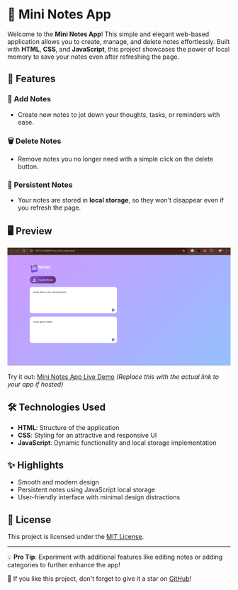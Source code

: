 # 📝 Mini Notes App

Welcome to the **Mini Notes App**! This simple and elegant web-based application allows you to create, manage, and delete notes effortlessly. Built with **HTML**, **CSS**, and **JavaScript**, this project showcases the power of local memory to save your notes even after refreshing the page.

## 🚀 Features

### 📌 Add Notes
- Create new notes to jot down your thoughts, tasks, or reminders with ease.

### 🗑️ Delete Notes
- Remove notes you no longer need with a simple click on the delete button.

### 🔄 Persistent Notes
- Your notes are stored in **local storage**, so they won't disappear even if you refresh the page.

## 🖥️ Preview

<img src="images/Screenshot 2024-12-13 020425.png" alt="Notes App Preview" width="850">

Try it out: [Mini Notes App Live Demo](https://your-live-demo-link-here.com) *(Replace this with the actual link to your app if hosted)*

## 🛠️ Technologies Used

- **HTML**: Structure of the application
- **CSS**: Styling for an attractive and responsive UI
- **JavaScript**: Dynamic functionality and local storage implementation


## ✨ Highlights

- Smooth and modern design
- Persistent notes using JavaScript local storage
- User-friendly interface with minimal design distractions

## 📜 License

This project is licensed under the [MIT License](https://opensource.org/licenses/MIT).

---

💡 **Pro Tip**: Experiment with additional features like editing notes or adding categories to further enhance the app!

🌟 If you like this project, don't forget to give it a star on [GitHub](https://github.com/yourusername/mini-notes-app)!
